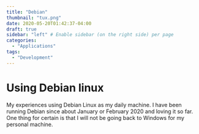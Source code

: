 ```yaml
---
title: "Debian"
thumbnail: "tux.png"
date: 2020-05-20T01:42:37-04:00
draft: true
sidebar: "left" # Enable sidebar (on the right side) per page
categories:
  - "Applications"
tags:
  - "Development"
---
```

# Using Debian linux

My experiences using Debian Linux as my daily machine.  I have been running Debian since about January or February 2020 and loving it so far.  One thing for certain is that I will not be going back to Windows for my personal machine.

